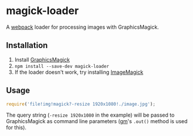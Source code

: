 # magick-loader

A [webpack](http://webpack.github.io/) loader for processing images with GraphicsMagick.

## Installation

1. Install [GraphicsMagick](http://www.graphicsmagick.org/)
2. `npm install --save-dev magick-loader`
3. If the loader doesn't work, try installing [ImageMagick](http://www.imagemagick.org/)

## Usage

```javascript
require('file!img!magick?-resize 1920x1080!./image.jpg');
```

The query string (`-resize 1920x1080` in the example) will be passed to GraphicsMagick as command line parameters ([gm](https://github.com/aheckmann/gm)'s `.out()` method is used for this).
